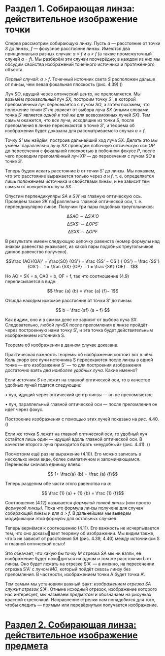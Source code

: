 # Раздел 1. Собирающая линза: действительное изображение точки

Сперва рассмотрим собирающую линзу. Пусть _a_ — расстояние от точки _S_ до линзы, _f_ — фокусное расстояние линзы. Имеются два принципиально разных случая: _a > f_ и a _< f_ (а также промежуточный случай _a = f_). Мы разберём эти случаи поочерёдно; в каждом из них мы обсудим свойства изображений точечного источника и протяжённого объекта.

_Первый случай: a > f_. Точечный источник света _S_ расположен дальше от линзы, чем левая
фокальная плоскость (рис. 4.39) ()

Луч _SO_, идущий через оптический центр, не преломляется. Мы возьмём _произвольный_ луч _SX_, построим точку _S'_, в которой преломлённый луч пересекается с лучом _SO_, а затем покажем, что положение точки _S' не зависит_ от выбора луча _SX_ (иными словами, точка _S'_ является _одной и той же_ для всевозможных лучей _SX_). Тем самым окажется, что _все_ лучи, исходящие из точки _S_, после преломления в линзе пересекаются в точке _S'_, и теорема об изображении будет доказана для рассматриваемого случая _a > f_.

Точку _S'_ мы найдём, построив дальнейший ход луча _SX._ Делать это мы умеем: параллельно лучу _SX_ проводим побочную оптическую ось _OP_ до пересечения с фокальной плоскостью в побочном фокусе _P_, после чего проводим преломлённый луч _XP_ — до пересечения с лучом _SO_ в точке _S'_.

Теперь будем искать расстояние _b_ от точки _S'_ до линзы. Мы покажем, что это расстояние выражается только через _a_ и _f_, т. е. определяется лишь положением источника и свойствами линзы, и не зависит тем самым от конкретного луча _SX_.

Опустим перпендикуляры _SA_ и _S'A'_ на главную оптическую ось. Проведём также _SK_ параллельно главной оптической оси, т. е. перпендикулярно линзе. Получим три пары подобных треугольников:

$$ ∆SAO ∼ ∆S'A'O$$
$$ ∆SXS' ∼ ∆OPS'$$
$$ ∆SXK ∼ ∆OPF$$

В результате имеем следующую цепочку равенств (номер формулы над знаком равенства указывает, из какой пары подобных треугольников данное равенство получено).

$$\frac {AO}{OA}' = \frac{SO} {OS'} = \frac {SS' − OS'} { OS'} = \frac {SS'} {OS'} − 1 = \frac {SX} {OP} − 1 = \frac {SK} {OF} − 1$$

Но AO = SK = a, OA0 = b, OF = f, так что соотношение (4.9) переписывается в виде:

$$ \frac {a} {b} = \frac {a} {f}− 1$$

Отсюда находим искомое расстояние от точки S' до линзы:

$$ b = \frac {af} {a − f} $$

Как видим, оно и в самом деле не зависит от выбора луча _SX_. Следовательно, любой лучSX после преломления в линзе пройдёт через построенную нами точку S', и эта точка будет действительным изображением источника S.

Теорема об изображении в данном случае доказана.

Практическая важность теоремы об изображении состоит вот в чём. Коль скоро все лучи источника S пересекаются после линзы в одной точке — его изображении S' — то для построения изображения достаточно взять _два наиболее удобных луча_. Какие именно?

Если источник _S_ не лежит на главной оптической оси, то в качестве удобных лучей годятся
следующие:

• луч, идущий через оптический центр линзы — он не преломляется;

• луч, параллельный главной оптической оси — после преломления он идёт через фокус.

Построение изображения с помощью этих лучей показано на рис. 4.40. ()

Если же точка S лежит на главной оптической оси, то удобный луч остаётся лишь один — идущий вдоль главной оптической оси. В качестве второго луча приходится брать «неудобный» (рис. 4.41). ()

Посмотрим ещё раз на выражение (4.10). Его можно записать в несколько ином виде, более симпатичном и запоминающемся. Перенесём сначала единицу влево:

 $$ 1+ \frac{a} {b} = \frac {a} {f}$$

 Теперь разделим обе части этого равенства на _a_:

 $$ \frac {1} {a} + {1} {b} = \frac {1} {f}$$

 Соотношение (4.12) называется _формулой тонкой линзы_ (или просто _формулой линзы)_. Пока что формула линзы получена для случая собирающей линзы и для _a > f_. В дальнейшем мы выведем модификации этой формулы для остальных случаев.
 
Теперь вернёмся к соотношению (4.11). Его важность не исчерпывается тем, что оно доказывает теорему об изображении. Мы видим также, что b не зависит от расстояния _SA_ (рис. 4.39, 4.40) между источником S и главной оптической осью!

Это означает, что какую бы точку _M_ отрезка _SA_ мы ни взяли, её изображение будет находиться на одном и том же расстоянии b от линзы. Оно будет лежать на отрезке S'A' — а именно, на пересечении отрезка S'A'
с лучом _MO_, который пойдёт сквозь линзу без преломления. В частности, изображением точки A будет точка A'.

Тем самым мы установили важный факт: _изображением отрезка SA служит отрезок S'A'_. Отныне исходный отрезок, изображение которого нас интересует, мы называем _предметом_ и обозначаем на рисунках красной стрелочкой. Направление стрелки нам понадобится для того, чтобы следить — прямым или перевёрнутым получается изображение.














# [Раздел 2. Собирающая линза: действительное изображение предмета](/Тонкие%20линзы.%20Построение%20изображений/Собирающая%20линза%3A%20действительное%20изображение%20предмета.md)
